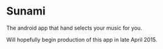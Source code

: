 # Sunami

The android app that hand selects your music for you.

Will hopefully begin production of this app in late April 2015.
